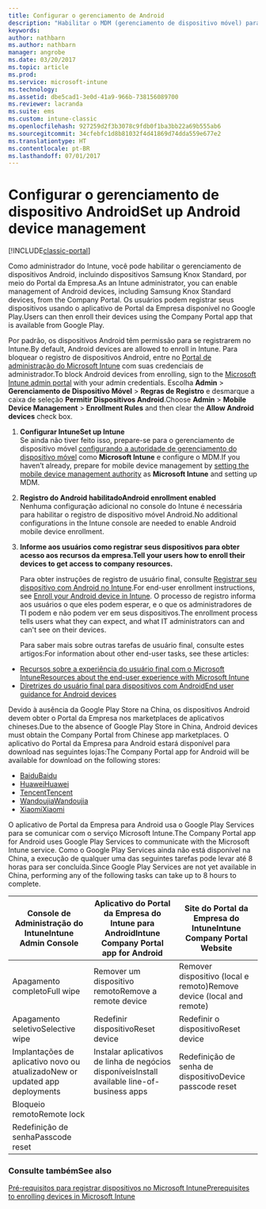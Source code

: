 ```yaml
---
title: Configurar o gerenciamento de Android
description: "Habilitar o MDM (gerenciamento de dispositivo móvel) para dispositivos Android e KNOX Standard com o Microsoft Intune."
keywords: 
author: nathbarn
ms.author: nathbarn
manager: angrobe
ms.date: 03/20/2017
ms.topic: article
ms.prod: 
ms.service: microsoft-intune
ms.technology: 
ms.assetid: dbe5cad1-3e0d-41a9-966b-738156089700
ms.reviewer: lacranda
ms.suite: ems
ms.custom: intune-classic
ms.openlocfilehash: 927259d2f3b3078c9fdb0f1ba3bb22a69b555ab6
ms.sourcegitcommit: 34cfebfc1d8b81032f4d41869d74dda559e677e2
ms.translationtype: HT
ms.contentlocale: pt-BR
ms.lasthandoff: 07/01/2017
---
```

# <span data-ttu-id="ab97d-103">Configurar o gerenciamento de dispositivo Android</span><span class="sxs-lookup"><span data-stu-id="ab97d-103">Set up Android device management</span></span>
<a id="set-up-android-device-management" class="xliff"></a>

[!INCLUDE[classic-portal](../includes/classic-portal.md)]

<span data-ttu-id="ab97d-104">Como administrador do Intune, você pode habilitar o gerenciamento de dispositivos Android, incluindo dispositivos Samsung Knox Standard, por meio do Portal da Empresa.</span><span class="sxs-lookup"><span data-stu-id="ab97d-104">As an Intune administrator, you can enable management of Android devices, including Samsung Knox Standard devices, from the Company Portal.</span></span> <span data-ttu-id="ab97d-105">Os usuários podem registrar seus dispositivos usando o aplicativo de Portal da Empresa disponível no Google Play.</span><span class="sxs-lookup"><span data-stu-id="ab97d-105">Users can then enroll their devices using the Company Portal app that is available from Google Play.</span></span>

<span data-ttu-id="ab97d-106">Por padrão, os dispositivos Android têm permissão para se registrarem no Intune.</span><span class="sxs-lookup"><span data-stu-id="ab97d-106">By default, Android devices are allowed to enroll in Intune.</span></span> <span data-ttu-id="ab97d-107">Para bloquear o registro de dispositivos Android, entre no [Portal de administração do Microsoft Intune](https://manage.microsoft.com) com suas credenciais de administrador.</span><span class="sxs-lookup"><span data-stu-id="ab97d-107">To block Android devices from enrolling, sign to the [Microsoft Intune admin portal](https://manage.microsoft.com) with your admin credentials.</span></span> <span data-ttu-id="ab97d-108">Escolha **Admin** > **Gerenciamento de Dispositivo Móvel** > **Regras de Registro** e desmarque a caixa de seleção **Permitir Dispositivos Android**.</span><span class="sxs-lookup"><span data-stu-id="ab97d-108">Choose **Admin** > **Mobile Device Management** > **Enrollment Rules** and then clear the **Allow Android devices** check box.</span></span>

1.  <span data-ttu-id="ab97d-109">**Configurar Intune**</span><span class="sxs-lookup"><span data-stu-id="ab97d-109">**Set up Intune**</span></span><br>
    <span data-ttu-id="ab97d-110">Se ainda não tiver feito isso, prepare-se para o gerenciamento de dispositivo móvel [configurando a autoridade de gerenciamento do dispositivo móvel](prerequisites-for-enrollment.md#step-2-set-mdm-authority) como **Microsoft Intune** e configure o MDM.</span><span class="sxs-lookup"><span data-stu-id="ab97d-110">If you haven’t already, prepare for mobile device management by  [setting the mobile device management authority](prerequisites-for-enrollment.md#step-2-set-mdm-authority) as **Microsoft Intune** and setting up MDM.</span></span>

2.  <span data-ttu-id="ab97d-111">**Registro do Android habilitado**</span><span class="sxs-lookup"><span data-stu-id="ab97d-111">**Android enrollment enabled**</span></span><br>
    <span data-ttu-id="ab97d-112">Nenhuma configuração adicional no console do Intune é necessária para habilitar o registro de dispositivo móvel Android.</span><span class="sxs-lookup"><span data-stu-id="ab97d-112">No additional configurations in the Intune console are needed to enable Android mobile device enrollment.</span></span>

3.  <span data-ttu-id="ab97d-113">**Informe aos usuários como registrar seus dispositivos para obter acesso aos recursos da empresa.**</span><span class="sxs-lookup"><span data-stu-id="ab97d-113">**Tell your users how to enroll their devices to get access to company resources.**</span></span>

    <span data-ttu-id="ab97d-114">Para obter instruções de registro de usuário final, consulte [Registrar seu dispositivo com Android no Intune](https://docs.microsoft.com/intune-user-help/enroll-your-device-in-intune-android).</span><span class="sxs-lookup"><span data-stu-id="ab97d-114">For end-user enrollment instructions, see [Enroll your Android device in Intune](https://docs.microsoft.com/intune-user-help/enroll-your-device-in-intune-android).</span></span> <span data-ttu-id="ab97d-115">O processo de registro informa aos usuários o que eles podem esperar, e o que os administradores de TI podem e não podem ver em seus dispositivos.</span><span class="sxs-lookup"><span data-stu-id="ab97d-115">The enrollment process tells users what they can expect, and what IT administrators can and can't see on their devices.</span></span>

    <span data-ttu-id="ab97d-116">Para saber mais sobre outras tarefas de usuário final, consulte estes artigos:</span><span class="sxs-lookup"><span data-stu-id="ab97d-116">For information about other end-user tasks, see these articles:</span></span>
  - [<span data-ttu-id="ab97d-117">Recursos sobre a experiência do usuário final com o Microsoft Intune</span><span class="sxs-lookup"><span data-stu-id="ab97d-117">Resources about the end-user experience with Microsoft Intune</span></span>](/intune/end-user-educate)
  - [<span data-ttu-id="ab97d-118">Diretrizes do usuário final para dispositivos com Android</span><span class="sxs-lookup"><span data-stu-id="ab97d-118">End user guidance for Android devices</span></span>](https://docs.microsoft.com/intune-user-help/using-your-android-device-with-intune)

<span data-ttu-id="ab97d-119">Devido à ausência da Google Play Store na China, os dispositivos Android devem obter o Portal da Empresa nos marketplaces de aplicativos chineses.</span><span class="sxs-lookup"><span data-stu-id="ab97d-119">Due to the absence of Google Play Store in China, Android devices must obtain the Company Portal from Chinese app marketplaces.</span></span> <span data-ttu-id="ab97d-120">O aplicativo do Portal da Empresa para Android estará disponível para download nas seguintes lojas:</span><span class="sxs-lookup"><span data-stu-id="ab97d-120">The Company Portal app for Android will be available for download on the following stores:</span></span>
* [<span data-ttu-id="ab97d-121">Baidu</span><span class="sxs-lookup"><span data-stu-id="ab97d-121">Baidu</span></span>](https://go.microsoft.com/fwlink/?linkid=836946)
* [<span data-ttu-id="ab97d-122">Huawei</span><span class="sxs-lookup"><span data-stu-id="ab97d-122">Huawei</span></span>](https://go.microsoft.com/fwlink/?linkid=836948)
* [<span data-ttu-id="ab97d-123">Tencent</span><span class="sxs-lookup"><span data-stu-id="ab97d-123">Tencent</span></span>](https://go.microsoft.com/fwlink/?linkid=836949)
* [<span data-ttu-id="ab97d-124">Wandoujia</span><span class="sxs-lookup"><span data-stu-id="ab97d-124">Wandoujia</span></span>](https://go.microsoft.com/fwlink/?linkid=836950)
* [<span data-ttu-id="ab97d-125">Xiaomi</span><span class="sxs-lookup"><span data-stu-id="ab97d-125">Xiaomi</span></span>](https://go.microsoft.com/fwlink/?linkid=836947)

<span data-ttu-id="ab97d-126">O aplicativo de Portal da Empresa para Android usa o Google Play Services para se comunicar com o serviço Microsoft Intune.</span><span class="sxs-lookup"><span data-stu-id="ab97d-126">The Company Portal app for Android uses Google Play Services to communicate with the Microsoft Intune service.</span></span> <span data-ttu-id="ab97d-127">Como o Google Play Services ainda não está disponível na China, a execução de qualquer uma das seguintes tarefas pode levar até 8 horas para ser concluída.</span><span class="sxs-lookup"><span data-stu-id="ab97d-127">Since Google Play Services are not yet available in China, performing any of the following tasks can take up to 8 hours to complete.</span></span> 

|<span data-ttu-id="ab97d-128">Console de Administração do Intune</span><span class="sxs-lookup"><span data-stu-id="ab97d-128">Intune Admin Console</span></span>| <span data-ttu-id="ab97d-129">Aplicativo do Portal da Empresa do Intune para Android</span><span class="sxs-lookup"><span data-stu-id="ab97d-129">Intune Company Portal app for Android</span></span> |<span data-ttu-id="ab97d-130">Site do Portal da Empresa do Intune</span><span class="sxs-lookup"><span data-stu-id="ab97d-130">Intune Company Portal Website</span></span>|   
|---|---|---|
|<span data-ttu-id="ab97d-131">Apagamento completo</span><span class="sxs-lookup"><span data-stu-id="ab97d-131">Full wipe</span></span>| <span data-ttu-id="ab97d-132">Remover um dispositivo remoto</span><span class="sxs-lookup"><span data-stu-id="ab97d-132">Remove a remote device</span></span>| <span data-ttu-id="ab97d-133">Remover dispositivo (local e remoto)</span><span class="sxs-lookup"><span data-stu-id="ab97d-133">Remove device (local and remote)</span></span>|
|<span data-ttu-id="ab97d-134">Apagamento seletivo</span><span class="sxs-lookup"><span data-stu-id="ab97d-134">Selective wipe</span></span>| <span data-ttu-id="ab97d-135">Redefinir dispositivo</span><span class="sxs-lookup"><span data-stu-id="ab97d-135">Reset device</span></span>| <span data-ttu-id="ab97d-136">Redefinir o dispositivo</span><span class="sxs-lookup"><span data-stu-id="ab97d-136">Reset device</span></span>|
|<span data-ttu-id="ab97d-137">Implantações de aplicativo novo ou atualizado</span><span class="sxs-lookup"><span data-stu-id="ab97d-137">New or updated app deployments</span></span>| <span data-ttu-id="ab97d-138">Instalar aplicativos de linha de negócios disponíveis</span><span class="sxs-lookup"><span data-stu-id="ab97d-138">Install available line-of-business apps</span></span>| <span data-ttu-id="ab97d-139">Redefinição de senha de dispositivo</span><span class="sxs-lookup"><span data-stu-id="ab97d-139">Device passcode reset</span></span>|
|<span data-ttu-id="ab97d-140">Bloqueio remoto</span><span class="sxs-lookup"><span data-stu-id="ab97d-140">Remote lock</span></span>|||
|<span data-ttu-id="ab97d-141">Redefinição de senha</span><span class="sxs-lookup"><span data-stu-id="ab97d-141">Passcode reset</span></span>|||

### <span data-ttu-id="ab97d-142">Consulte também</span><span class="sxs-lookup"><span data-stu-id="ab97d-142">See also</span></span>
<a id="see-also" class="xliff"></a>
[<span data-ttu-id="ab97d-143">Pré-requisitos para registrar dispositivos no Microsoft Intune</span><span class="sxs-lookup"><span data-stu-id="ab97d-143">Prerequisites to enrolling devices in Microsoft Intune</span></span>](prerequisites-for-enrollment.md)

